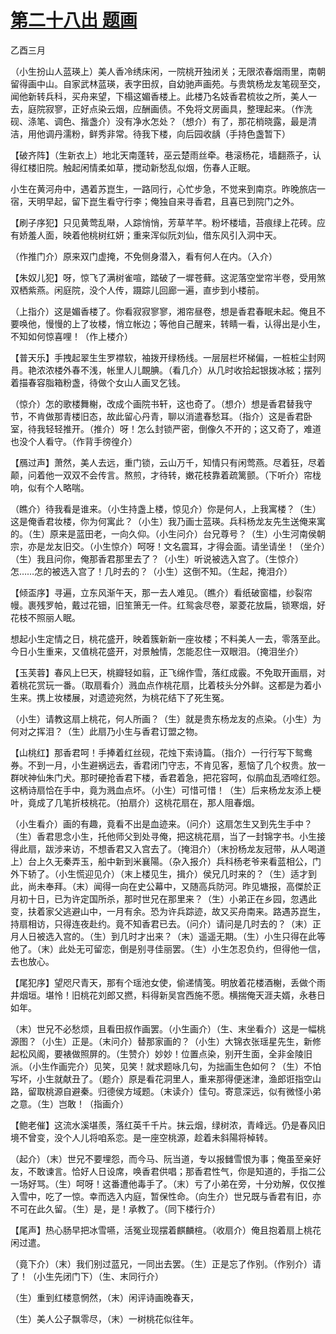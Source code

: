 # [第二十八出 题画](http://www.sbkk88.com/mingzhu/gudaicn/taohuashan/200681.html)

乙酉三月

（小生扮山人蓝瑛上）美人香冷绣床闲，一院桃开独闭关；无限浓春烟雨里，南朝留得画中山。自家武林蓝瑛，表字田叔，自幼驰声画苑。与贵筑杨龙友笔砚至交，闻他新转兵科，买舟来望，下榻这媚香楼上。此楼乃名妓香君梳妆之所，美人一去，庭院寂寥，正好点染云烟，应酬画债。不免将文房画具，整理起来。（作洗砚、涤笔、调色、揩盏介）没有净水怎处？（想介）有了，那花梢晓露，最是清洁，用他调丹濡粉，鲜秀非常。待我下楼，向后园收龋（手持色盏暂下）

【破齐阵】（生新衣上）地北天南蓬转，巫云楚雨丝牵。巷滚杨花，墙翻燕子，认得红楼旧院。触起闲情柔如草，搅动新愁乱似烟，伤春人正眠。

小生在黄河舟中，遇着苏崑生，一路同行，心忙步急，不觉来到南京。昨晚旅店一宿，天明早起，留下崑生看守行李；俺独自来寻香君，且喜已到院门之外。

【刷子序犯】只见黄莺乱啭，人踪悄悄，芳草芊芊。粉坏楼墙，苔痕绿上花砖。应有娇羞人面，映着他桃树红妍；重来浑似阮刘仙，借东风引入洞中天。

（作推门介）原来双门虚掩，不免侧身潜入，看有何人在内。（入介）

【朱奴儿犯】呀，惊飞了满树雀喧，踏破了一墀苍藓。这泥落空堂帘半卷，受用煞双栖紫燕。闲庭院，没个人传，蹑踪儿回廊一遍，直步到小楼前。

（上指介）这是媚香楼了。你看寂寂寥寥，湘帘昼卷，想是香君春眠未起。俺且不要唤他，慢慢的上了妆楼，悄立帐边；等他自己醒来，转睛一看，认得出是小生，不知如何惊喜哩！（作上楼介）

【普天乐】手拽起翠生生罗襟软，袖拨开绿杨线。一层层栏坏梯偏，一桩桩尘封网肙。艳浓浓楼外春不浅，帐里人儿靦腆。（看几介）从几时收拾起银拨冰絃；摆列着描春容脂箱粉盏，待做个女山人画叉乞钱。

（惊介）怎的歌楼舞榭，改成个画院书轩，这也奇了。（想介）想是香君替我守节，不肯做那青楼旧态，故此留心丹青，聊以消遣春愁耳。（指介）这是香君卧室，待我轻轻推开。（推介）呀！怎么封锁严密，倒像久不开的；这又奇了，难道也没个人看守。（作背手徬徨介）

【鴈过声】萧然，美人去远，重门锁，云山万千，知情只有闲莺燕。尽着狂，尽着颠，问着他一双双不会传言。熬煎，才待转，嫩花枝靠着疏篱颤。（下听介）帘栊响，似有个人略喘。

（瞧介）待我看是谁来。（小生持盏上楼，惊见介）你是何人，上我寓楼？（生）这是俺香君妆楼，你为何寓此？（小生）我乃画士蓝瑛。兵科杨龙友先生送俺来寓的。（生）原来是蓝田老，一向久仰。（小生问介）台兄尊号？（生）小生河南侯朝宗，亦是龙友旧交。（小生惊介）呵呀！文名震耳，才得会面。请坐请坐！（坐介）（生）我且问你，俺那香君那里去了？（小生）听说被选入宫了。（生惊介）怎……怎的被选入宫了！几时去的？（小生）这倒不知。（生起，掩泪介）

【倾盃序】寻遍，立东风渐午天，那一去人难见。（瞧介）看纸破窗櫺，纱裂帘幔。裹残罗帕，戴过花钿，旧笙箫无一件。红鸳衾尽卷，翠菱花放扁，锁寒烟，好花枝不照丽人眠。

想起小生定情之日，桃花盛开，映着簇新新一座妆楼；不料美人一去，零落至此。今日小生重来，又值桃花盛开，对景触情，怎能忍住一双眼泪。（掩泪坐介）

【玉芙蓉】春风上巳天，桃瓣轻如翦，正飞绵作雪，落红成霰。不免取开画扇，对着桃花赏玩一番。（取扇看介）溅血点作桃花扇，比着枝头分外鲜。这都是为着小生来。携上妆楼展，对遗迹宛然，为桃花结下了死生冤。

（小生）请教这扇上桃花，何人所画？（生）就是贵东杨龙友的点染。（小生）为何对之挥泪？（生）此扇乃小生与香君订盟之物。

【山桃红】那香君呵！手捧着红丝砚，花烛下索诗篇。（指介）一行行写下鸳鸯券。不到一月，小生避祸远去，香君闭门守志，不肯见客，惹恼了几个权贵。放一群吠神仙朱门犬。那时硬抢香君下楼，香君着急，把花容呵，似鹃血乱洒啼红怨。这柄诗扇恰在手中，竟为溅血点坏。（小生）可惜可惜！（生）后来杨龙友添上梗叶，竟成了几笔折枝桃花。（拍扇介）这桃花扇在，那人阻春烟。

（小生看介）画的有趣，竟看不出是血迹来。（问介）这扇怎生又到先生手中？（生）香君思念小生，托他师父到处寻俺，把这桃花扇，当了一封锦字书。小生接得此扇，跋涉来访，不想香君又入宫去了。（掩泪介）（末扮杨龙友冠带，从人喝道上）台上久无秦弄玉，船中新到米襄陽。（杂入报介）兵科杨老爷来看蓝相公，门外下轿了。（小生慌迎见介）（末上楼见生，揖介）侯兄几时来的？（生）适才到此，尚未奉拜。（末）闻得一向在史公幕中，又随高兵防河。昨见塘报，高傑於正月初十日，已为许定国所杀，那时世兄在那里来？（生）小弟正在乡园，忽遇此变，扶着家父逃避山中，一月有余。恐为许兵踪迹，故又买舟南来。路遇苏崑生，持扇相访，只得连夜赴约。竟不知香君已去。（问介）请问是几时去的？（末）正月人日被选入宫的。（生）到几时才出来？（末）遥遥无期。（生）小生只得在此等他了。（末）此处无可留恋，倒是别寻佳丽罢。（生）小生怎忍负约，但得他一信，去也放心。

【尾犯序】望咫尺青天，那有个瑶池女使，偷递情笺。明放着花楼酒榭，丢做个雨井烟垣。堪怜！旧桃花刘郎又撚，料得新吴宫西施不愿。横揣俺天涯夫婿，永巷日如年。

（末）世兄不必愁烦，且看田叔作画罢。（小生画介）（生、末坐看介）这是一幅桃源图？（小生）正是。（末问介）替那家画的？（小生）大锦衣张瑶星先生，新修起松风阁，要裱做照屏的。（生赞介）妙妙！位置点染，别开生面，全非金陵旧派。（小生作画完介）见笑，见笑！就求题咏几句，为拙画生色如何？（生）不怕写坏，小生就献丑了。（题介）原是看花洞里人，重来那得便迷津，渔郎诳指空山路，留取桃源自避秦。归德侯方域题。（末读介）佳句。寄意深远，似有微怪小弟之意。（生）岂敢！（指画介）

【鲍老催】这流水溪堪羨，落红英千千片。抹云烟，绿树浓，青峰远。仍是春风旧境不曾变，没个人儿将咱系恋。是一座空桃源，趁着未斜陽将棹转。

（起介）（末）世兄不要埋怨，而今马、阮当道，专以报雠雪恨为事；俺虽至亲好友，不敢谏言。恰好人日设席，唤香君供唱；那香君性气，你是知道的，手指二公一场好骂。（生）呵呀！这番遭他毒手了。（末）亏了小弟在旁，十分劝解，仅仅推入雪中，吃了一惊。幸而选入内庭，暂保性命。（向生介）世兄既与香君有旧，亦不可在此久留。（生）是，是！承教了。（同下楼行介）

【尾声】热心肠早把冰雪嚥，活冤业现摆着麒麟楦。（收扇介）俺且抱着扇上桃花闲过遣。

（竟下介）（末）我们别过蓝兄，一同出去罢。（生）正是忘了作别。（作别介）请了！（小生先闭门下）（生、末同行介）

（生）重到红楼意惘然，（末）闲评诗画晚春天，

（生）美人公子飘零尽，（末）一树桃花似往年。

